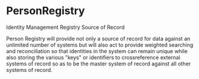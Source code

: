 PersonRegistry
==============

Identity Management Registry Source of Record

Person Registry will provide not only a source of record for data against an unlimited number of systems but will
also act to provide weighted searching and reconciliation so that identities in the system can remain unique
while also storing the various "keys" or identifiers to crossreference external systems of record so as to be
the master system of record against all other systems of record.
